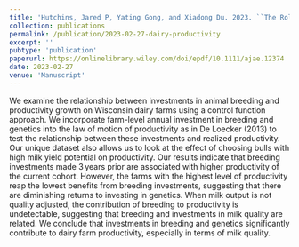 ```yaml
---
title: 'Hutchins, Jared P, Yating Gong, and Xiadong Du. 2023. ``The Role of Animal Breeding in Productivity Growth: Evidence from Wisconsin Dairy Farms.'' American Journal of Agricultural Economics 1–-20 https://doi.org/10.1111/ajae.12374'
collection: publications
permalink: /publication/2023-02-27-dairy-productivity
excerpt: ''
pubtype: 'publication'
paperurl: https://onlinelibrary.wiley.com/doi/epdf/10.1111/ajae.12374
date: 2023-02-27
venue: 'Manuscript'
---
```

We examine the relationship between investments in animal breeding and productivity growth on Wisconsin dairy farms using a control function approach. We incorporate farm-level annual investment in breeding and genetics into the law of motion of productivity as in De Loecker (2013) to test the relationship between these investments and realized productivity. Our unique dataset also allows us to look at the effect of choosing bulls with high milk yield potential on productivity. Our results indicate that breeding investments made 3 years prior are associated with higher productivity of the current cohort. However, the farms with the highest level of productivity reap the lowest benefits from breeding investments, suggesting that there are diminishing returns to investing in genetics. When milk output is not quality adjusted, the contribution of breeding to productivity is undetectable, suggesting that breeding and investments in milk quality are related. We conclude that investments in breeding and genetics significantly contribute to dairy farm productivity, especially in terms of milk quality.